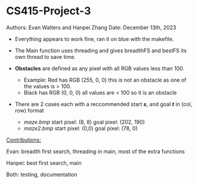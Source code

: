 # CS415-Project-3
Authors: Evan Walters and Hanpei Zhang
Date: December 13th, 2023

- Everything appears to work fine, ran it on blue with the makefile. 
- The Main function uses threading and gives breadthFS and bestFS its own thread to save time.
- **Obstacles** are defined as any pixel with all RGB values less than 100.
  - Example: Red has RGB (255, 0, 0) this is not an obstacle as one of the values is > 100.
  - Black has RGB (0, 0, 0) all values are < 100 so it is an obstacle
 
- There are 2 cases each with a reccommended start ***s***, and goal ***t*** in (col, row) format
    - *maze.bmp*   start pixel: (8, 8)   goal pixel: (202, 190)
    - *maze2.bmp*  start pixel: (0,0)    goal pixel: (78, 0)

<ins>Contributions:</ins>

Evan: breadth first search, threading in main, most of the extra functions

Hanpei: best first search, main

Both: testing, documentation
